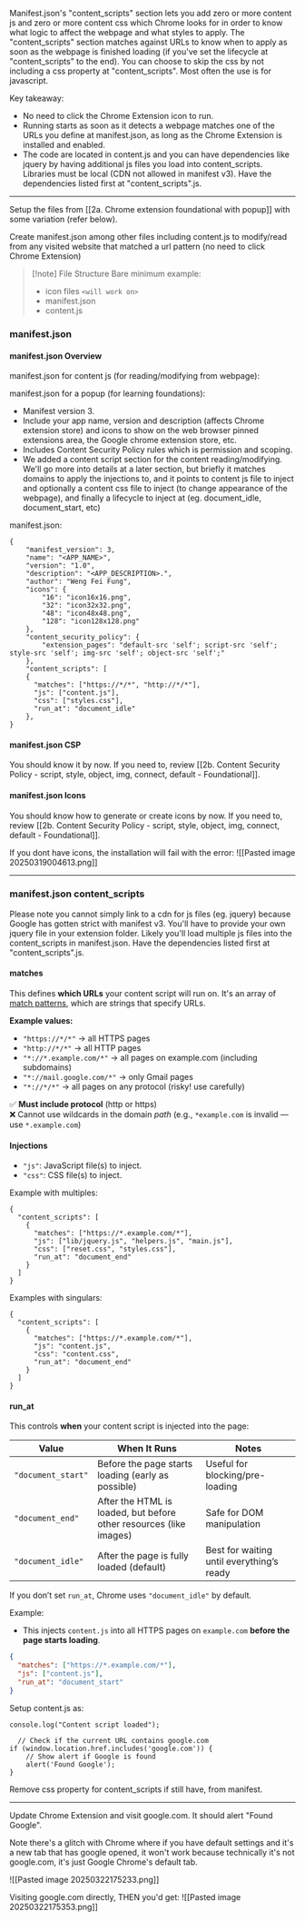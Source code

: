 
Manifest.json's "content_scripts" section lets you add zero or more content js and zero or more content css which Chrome looks for in order to know what logic to affect the webpage and what styles to apply. The "content_scripts" section matches against URLs to know when to apply as soon as the webpage is finished loading (if you've set the lifecycle at "content_scripts" to the end). You can choose to skip the css by not including a css property at "content_scripts". Most often the use is for javascript.

Key takeaway:
- No need to click the Chrome Extension icon to run.
- Running starts as soon as it detects a webpage matches one of the URLs you define at manifest.json, as long as the Chrome Extension is installed and enabled.
- The code are located in content.js and you can have dependencies like jquery by having additional js files you load into content_scripts. Libraries must be local (CDN not allowed in manifest v3). Have the dependencies listed first at "content_scripts".js.

---

Setup the files from [[2a. Chrome extension foundational with popup]] with some variation (refer below).

Create manifest.json among other files including content.js to modify/read from any visited website that matched a url pattern (no need to click Chrome Extension)

>[!note] File Structure
>Bare minimum example:
>- icon files `<will work on>`
>- manifest.json
>- content.js
> 
### manifest.json

#### manifest.json Overview

manifest.json for content js (for reading/modifying from webpage):

manifest.json for a popup (for learning foundations):
- Manifest version 3.
- Include your app name, version and description (affects Chrome extension store) and icons to show on the web browser pinned extensions area, the Google chrome extension store, etc.
- Includes Content Security Policy rules which is permission and scoping.
- We added a content script section for the content reading/modifying. We'll go more into details at a later section, but briefly it matches domains to apply the injections to, and it points to content js file to inject and optionally a content css file to inject (to change appearance of the webpage), and finally a lifecycle to inject at (eg. document_idle, document_start, etc)

manifest.json:
```
{  
    "manifest_version": 3,  
    "name": "<APP_NAME>",  
    "version": "1.0",  
    "description": "<APP_DESCRIPTION>.",  
    "author": "Weng Fei Fung",
    "icons": {  
        "16": "icon16x16.png",  
        "32": "icon32x32.png",  
        "48": "icon48x48.png",  
        "128": "icon128x128.png"  
    },
    "content_security_policy": {  
        "extension_pages": "default-src 'self'; script-src 'self'; style-src 'self'; img-src 'self'; object-src 'self';"
    },
    "content_scripts": [
    {
      "matches": ["https://*/*", "http://*/*"],
      "js": ["content.js"],
      "css": ["styles.css"],
      "run_at": "document_idle"
    },
}
```
#### manifest.json CSP

You should know it by now. If you need to, review [[2b. Content Security Policy - script, style, object, img, connect, default - Foundational]].

#### manifest.json Icons

You should know how to generate or create icons by now. If you need to, review [[2b. Content Security Policy - script, style, object, img, connect, default - Foundational]]. 

If you dont have icons, the installation will fail with the error:
![[Pasted image 20250319004613.png]]

---

### manifest.json content_scripts

Please note you cannot simply link to a cdn for js files (eg. jquery) because Google has gotten strict with manifest v3. You'll have to provide your own jquery file in your extension folder. Likely you'll load multiple js files into the content_scripts in manifest.json. Have the dependencies listed first at "content_scripts".js.
#### matches

This defines **which URLs** your content script will run on. It's an array of [match patterns](https://developer.chrome.com/docs/extensions/mv3/match_patterns/), which are strings that specify URLs.

**Example values:**

- `"https://*/*"` → all HTTPS pages
- `"http://*/*"` → all HTTP pages
- `"*://*.example.com/*"` → all pages on example.com (including subdomains)
- `"*://mail.google.com/*"` → only Gmail pages
- `"*://*/*"` → all pages on any protocol (risky! use carefully)

✅ **Must include protocol** (http or https)  
❌ Cannot use wildcards in the domain _path_ (e.g., `*example.com` is invalid — use `*.example.com`)

#### Injections

- `"js"`: JavaScript file(s) to inject.
- `"css"`: CSS file(s) to inject.

Example with multiples:
```
{
  "content_scripts": [
    {
      "matches": ["https://*.example.com/*"],
      "js": ["lib/jquery.js", "helpers.js", "main.js"],
      "css": ["reset.css", "styles.css"],
      "run_at": "document_end"
    }
  ]
}
```

Examples with singulars:
```
{
  "content_scripts": [
    {
      "matches": ["https://*.example.com/*"],
      "js": "content.js",
      "css": "content.css",
      "run_at": "document_end"
    }
  ]
}

```

#### run_at

This controls **when** your content script is injected into the page:

|Value|When It Runs|Notes|
|---|---|---|
|`"document_start"`|Before the page starts loading (early as possible)|Useful for blocking/pre-loading|
|`"document_end"`|After the HTML is loaded, but before other resources (like images)|Safe for DOM manipulation|
|`"document_idle"`|After the page is fully loaded (default)|Best for waiting until everything’s ready|

If you don’t set `run_at`, Chrome uses `"document_idle"` by default.


Example:
- This injects `content.js` into all HTTPS pages on `example.com` **before the page starts loading**.
```json
{
  "matches": ["https://*.example.com/*"],
  "js": ["content.js"],
  "run_at": "document_start"
}
```

Setup content.js as:
```
console.log("Content script loaded");

  // Check if the current URL contains google.com
if (window.location.href.includes('google.com')) {
    // Show alert if Google is found
    alert('Found Google');
} 
```

Remove css property for content_scripts if still have, from manifest.

---

Update Chrome Extension and visit google.com. It should alert "Found Google".

Note there's a glitch with Chrome where if you have default settings and it's a new tab that has google opened, it won't work because technically it's not google.com, it's just Google Chrome's default tab.


![[Pasted image 20250322175233.png]]

Visiting google.com directly, THEN you'd get:
![[Pasted image 20250322175353.png]]